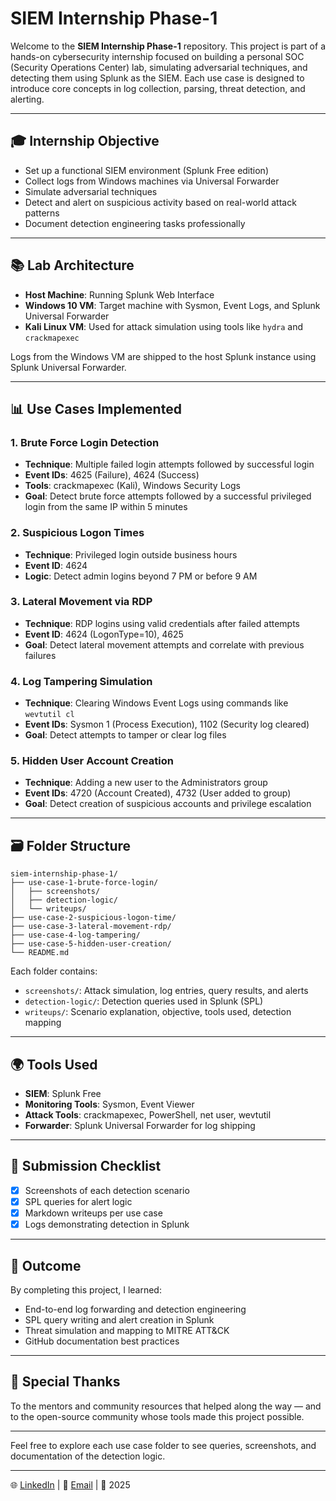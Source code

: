 # SIEM Internship Phase-1

Welcome to the **SIEM Internship Phase-1** repository. This project is part of a hands-on cybersecurity internship focused on building a personal SOC (Security Operations Center) lab, simulating adversarial techniques, and detecting them using Splunk as the SIEM. Each use case is designed to introduce core concepts in log collection, parsing, threat detection, and alerting.

---

## 🎓 Internship Objective

* Set up a functional SIEM environment (Splunk Free edition)
* Collect logs from Windows machines via Universal Forwarder
* Simulate adversarial techniques
* Detect and alert on suspicious activity based on real-world attack patterns
* Document detection engineering tasks professionally

---

## 📚 Lab Architecture

* **Host Machine**: Running Splunk Web Interface
* **Windows 10 VM**: Target machine with Sysmon, Event Logs, and Splunk Universal Forwarder
* **Kali Linux VM**: Used for attack simulation using tools like `hydra` and `crackmapexec`

Logs from the Windows VM are shipped to the host Splunk instance using Splunk Universal Forwarder.

---

## 📊 Use Cases Implemented

### 1. Brute Force Login Detection

* **Technique**: Multiple failed login attempts followed by successful login
* **Event IDs**: 4625 (Failure), 4624 (Success)
* **Tools**: crackmapexec (Kali), Windows Security Logs
* **Goal**: Detect brute force attempts followed by a successful privileged login from the same IP within 5 minutes

### 2. Suspicious Logon Times

* **Technique**: Privileged login outside business hours
* **Event ID**: 4624
* **Logic**: Detect admin logins beyond 7 PM or before 9 AM

### 3. Lateral Movement via RDP

* **Technique**: RDP logins using valid credentials after failed attempts
* **Event ID**: 4624 (LogonType=10), 4625
* **Goal**: Detect lateral movement attempts and correlate with previous failures

### 4. Log Tampering Simulation

* **Technique**: Clearing Windows Event Logs using commands like `wevtutil cl`
* **Event IDs**: Sysmon 1 (Process Execution), 1102 (Security log cleared)
* **Goal**: Detect attempts to tamper or clear log files

### 5. Hidden User Account Creation

* **Technique**: Adding a new user to the Administrators group
* **Event IDs**: 4720 (Account Created), 4732 (User added to group)
* **Goal**: Detect creation of suspicious accounts and privilege escalation

---

## 🗃️ Folder Structure

```
siem-internship-phase-1/
├── use-case-1-brute-force-login/
│   ├── screenshots/
│   ├── detection-logic/
│   └── writeups/
├── use-case-2-suspicious-logon-time/
├── use-case-3-lateral-movement-rdp/
├── use-case-4-log-tampering/
├── use-case-5-hidden-user-creation/
└── README.md
```

Each folder contains:

* `screenshots/`: Attack simulation, log entries, query results, and alerts
* `detection-logic/`: Detection queries used in Splunk (SPL)
* `writeups/`: Scenario explanation, objective, tools used, detection mapping

---

## 🌍 Tools Used

* **SIEM**: Splunk Free
* **Monitoring Tools**: Sysmon, Event Viewer
* **Attack Tools**: crackmapexec, PowerShell, net user, wevtutil
* **Forwarder**: Splunk Universal Forwarder for log shipping

---

## 📄 Submission Checklist

* [x] Screenshots of each detection scenario
* [x] SPL queries for alert logic
* [x] Markdown writeups per use case
* [x] Logs demonstrating detection in Splunk

---

## 🚀 Outcome

By completing this project, I learned:

* End-to-end log forwarding and detection engineering
* SPL query writing and alert creation in Splunk
* Threat simulation and mapping to MITRE ATT\&CK
* GitHub documentation best practices

---

## 🌟 Special Thanks

To the mentors and community resources that helped along the way — and to the open-source community whose tools made this project possible.

---

Feel free to explore each use case folder to see queries, screenshots, and documentation of the detection logic.

---

🌐 [LinkedIn](#) | 📧 [Email](#) | 📆 2025
